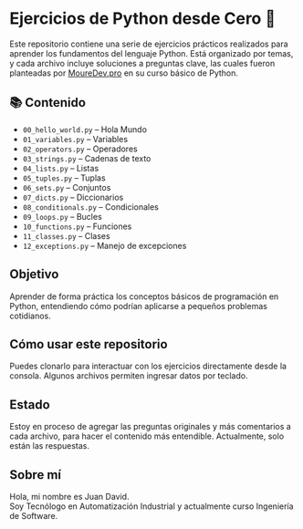 # Ejercicios de Python desde Cero 🐍

Este repositorio contiene una serie de ejercicios prácticos realizados para aprender los fundamentos del lenguaje Python. Está organizado por temas, y cada archivo incluye soluciones a preguntas clave, las cuales fueron planteadas por [MoureDev.pro](https://mouredev.com) en su curso básico de Python.

## 📚 Contenido

- `00_hello_world.py` – Hola Mundo
- `01_variables.py` – Variables
- `02_operators.py` – Operadores
- `03_strings.py` – Cadenas de texto
- `04_lists.py` – Listas
- `05_tuples.py` – Tuplas
- `06_sets.py` – Conjuntos
- `07_dicts.py` – Diccionarios
- `08_conditionals.py` – Condicionales
- `09_loops.py` – Bucles
- `10_functions.py` – Funciones
- `11_classes.py` – Clases
- `12_exceptions.py` – Manejo de excepciones

## Objetivo

Aprender de forma práctica los conceptos básicos de programación en Python, entendiendo cómo podrían aplicarse a pequeños problemas cotidianos.

## Cómo usar este repositorio

Puedes clonarlo para interactuar con los ejercicios directamente desde la consola. Algunos archivos permiten ingresar datos por teclado.

## Estado

Estoy en proceso de agregar las preguntas originales y más comentarios a cada archivo, para hacer el contenido más entendible. Actualmente, solo están las respuestas.

## Sobre mí

Hola, mi nombre es Juan David.  
Soy Tecnólogo en Automatización Industrial y actualmente curso Ingeniería de Software.